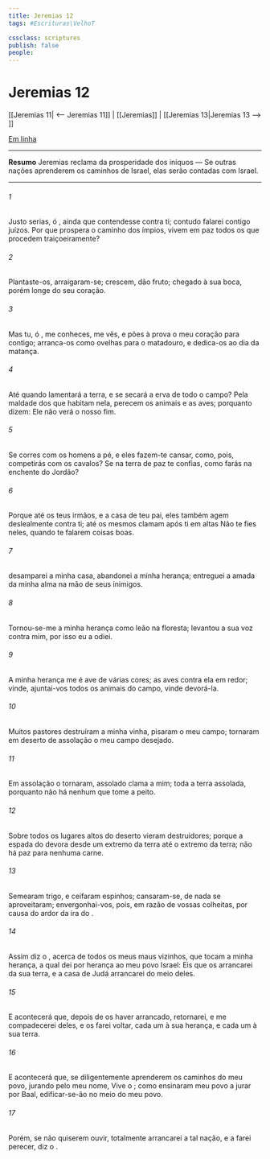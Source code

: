 ```yaml
---
title: Jeremias 12
tags: #Escrituras\VelhoT

cssclass: scriptures
publish: false
people:
---
```


# Jeremias 12
[[Jeremias 11| <-- Jeremias 11]] | [[Jeremias]] | [[Jeremias 13|Jeremias 13 --> ]]

[Em linha](https://churchofjesuschrist.org/study/scriptures/ot/jer/12?lang=por)

---
__Resumo__
Jeremias reclama da prosperidade dos iníquos — Se outras nações aprenderem os caminhos de Israel, elas serão contadas com Israel.

---
###### 1 
Justo serias, ó , ainda que  contendesse contra ti; contudo falarei contigo  juízos. Por que prospera o caminho dos ímpios,  vivem em paz todos os que procedem traiçoeiramente?

###### 2 
Plantaste-os, arraigaram-se; crescem, dão fruto; chegado  à sua boca, porém longe do seu coração.

###### 3 
Mas tu, ó , me conheces,  me vês, e pões à prova o meu coração para contigo; arranca-os como ovelhas para o matadouro, e dedica-os ao dia da matança.

###### 4 
Até quando lamentará a terra, e se secará a erva de todo o campo? Pela maldade dos que habitam nela, perecem os animais e as aves; porquanto dizem: Ele não verá o nosso fim.

###### 5 
Se corres com os homens a pé, e eles fazem-te cansar, como, pois, competirás com os cavalos? Se  na terra de paz te confias, como farás na enchente do Jordão?

###### 6 
Porque até os teus irmãos, e a casa de teu pai, eles também agem deslealmente contra ti; até os mesmos clamam após ti em altas  Não te fies neles, quando te falarem coisas boas.

###### 7 
 desamparei a minha casa, abandonei a minha herança; entreguei a amada da minha alma na mão de seus inimigos.

###### 8 
Tornou-se-me a minha herança como leão na floresta; levantou a sua voz contra mim, por isso eu a odiei.

###### 9 
A minha herança me é ave de várias cores;  as aves contra ela em redor; vinde,  ajuntai-vos todos os animais do campo, vinde devorá-la.

###### 10 
Muitos pastores destruíram a minha vinha, pisaram o meu campo; tornaram em deserto de assolação o meu campo desejado.

###### 11 
Em assolação o tornaram,  assolado clama a mim; toda a terra  assolada, porquanto não há nenhum que tome  a peito.

###### 12 
Sobre todos os lugares altos do deserto vieram destruidores; porque a espada do  devora desde um extremo da terra até o  extremo da terra; não há paz para nenhuma carne.

###### 13 
Semearam trigo, e ceifaram espinhos; cansaram-se,  de nada se aproveitaram; envergonhai-vos, pois, em razão de vossas colheitas,  por causa do ardor da ira do .

###### 14 
Assim diz o , acerca de todos os meus maus vizinhos, que tocam a minha herança, a qual dei por herança ao meu povo Israel: Eis que os arrancarei da sua terra, e a casa de Judá arrancarei do meio deles.

###### 15 
E acontecerá que, depois de os haver arrancado, retornarei, e me compadecerei deles, e os farei voltar, cada um à sua herança, e cada um à sua terra.

###### 16 
E acontecerá que, se diligentemente aprenderem os caminhos do meu povo, jurando pelo meu nome,  Vive o ; como ensinaram meu povo a jurar por Baal, edificar-se-ão no meio do meu povo.

###### 17 
Porém, se não quiserem ouvir, totalmente arrancarei a tal nação, e a farei perecer, diz o .

